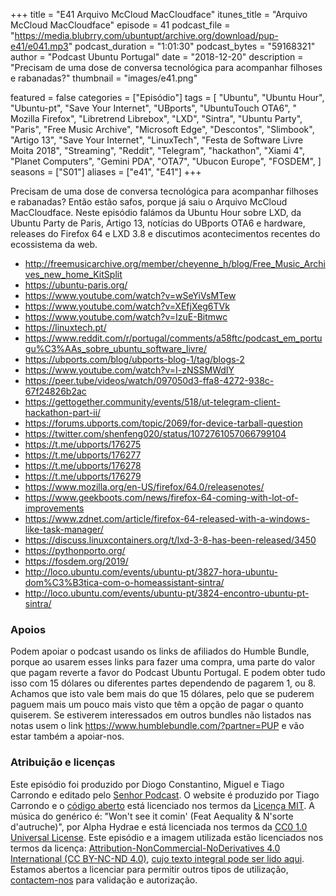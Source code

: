 +++
title = "E41 Arquivo McCloud MacCloudface"
itunes_title = "Arquivo McCloud MacCloudface"
episode = 41
podcast_file = "https://media.blubrry.com/ubuntupt/archive.org/download/pup-e41/e041.mp3"
podcast_duration = "1:01:30"
podcast_bytes = "59168321"
author = "Podcast Ubuntu Portugal"
date = "2018-12-20"
description = "Precisam de uma dose de conversa tecnológica para acompanhar filhoses e rabanadas?"
thumbnail = "images/e41.png"

featured = false
categories = ["Episódio"]
tags = [
  "Ubuntu",
  "Ubuntu Hour",
  "Ubuntu-pt",
  "Save Your Internet",
  "UBports",
  "UbuntuTouch OTA6",
  " Mozilla Firefox",
  "Libretrend Librebox",
  "LXD",
  "Sintra",
  "Ubuntu Party",
  "Paris",
  "Free Music Archive",
  "Microsoft Edge",
  "Descontos",
  "Slimbook",
  "Artigo 13",
  "Save Your Internet",
  "LinuxTech",
  "Festa de Software Livre Moita 2018",
  "Streaming",
  "Reddit",
  "Telegram",
  "hackathon",
  "Xiami 4",
  "Planet Computers",
  "Gemini PDA",
  "OTA7",
  "Ubucon Europe",
  "FOSDEM",
]
seasons = ["S01"]
aliases = ["e41", "E41"]
+++

Precisam de uma dose de conversa tecnológica para acompanhar filhoses e rabanadas?
Então estão safos, porque já saiu o Arquivo McCloud MacCloudface.
Neste episódio falámos da Ubuntu Hour sobre LXD, da Ubuntu Party de Paris, Artigo 13, notícias do UBports OTA6 e hardware, releases do Firefox 64 e LXD 3.8 e discutimos acontecimentos recentes do ecossistema da web.

* http://freemusicarchive.org/member/cheyenne_h/blog/Free_Music_Archives_new_home_KitSplit
* https://ubuntu-paris.org/
* https://www.youtube.com/watch?v=wSeYiVsMTew
* https://www.youtube.com/watch?v=XEfjXeg6TVk
* https://www.youtube.com/watch?v=IzuE-Bitmwc
* https://linuxtech.pt/
* https://www.reddit.com/r/portugal/comments/a58ftc/podcast_em_portugu%C3%AAs_sobre_ubuntu_software_livre/
* https://ubports.com/blog/ubports-blog-1/tag/blogs-2
* https://www.youtube.com/watch?v=I-zNSSMWdIY
* https://peer.tube/videos/watch/097050d3-ffa8-4272-938c-67f24826b2ac
* https://gettogether.community/events/518/ut-telegram-client-hackathon-part-ii/
* https://forums.ubports.com/topic/2069/for-device-tarball-question
* https://twitter.com/shenfeng020/status/1072761057066799104
* https://t.me/ubports/176275
* https://t.me/ubports/176277
* https://t.me/ubports/176278
* https://t.me/ubports/176279
* https://www.mozilla.org/en-US/firefox/64.0/releasenotes/
* https://www.geekboots.com/news/firefox-64-coming-with-lot-of-improvements
* https://www.zdnet.com/article/firefox-64-released-with-a-windows-like-task-manager/
* https://discuss.linuxcontainers.org/t/lxd-3-8-has-been-released/3450
* https://pythonporto.org/
* https://fosdem.org/2019/
* http://loco.ubuntu.com/events/ubuntu-pt/3827-hora-ubuntu-dom%C3%B3tica-com-o-homeassistant-sintra/
* http://loco.ubuntu.com/events/ubuntu-pt/3824-encontro-ubuntu-pt-sintra/


### Apoios
Podem apoiar o podcast usando os links de afiliados do Humble Bundle, porque ao usarem esses links para fazer uma compra, uma parte do valor que pagam reverte a favor do Podcast Ubuntu Portugal.
E podem obter tudo isso com 15 dólares ou diferentes partes dependendo de pagarem 1, ou 8.
Achamos que isto vale bem mais do que 15 dólares, pelo que se puderem paguem mais um pouco mais visto que têm a opção de pagar o quanto quiserem.
Se estiverem interessados em outros bundles não listados nas notas usem o link https://www.humblebundle.com/?partner=PUP e vão estar também a apoiar-nos.

### Atribuição e licenças
Este episódio foi produzido por Diogo Constantino, Miguel e Tiago Carrondo e editado pelo [Senhor Podcast](https://senhorpodcast.pt/).
O website é produzido por Tiago Carrondo e o [código aberto](https://gitlab.com/podcastubuntuportugal/website) está licenciado nos termos da [Licença MIT](https://gitlab.com/podcastubuntuportugal/website/main/LICENSE).
A música do genérico é: "Won't see it comin' (Feat Aequality & N'sorte d'autruche)", por Alpha Hydrae e está licenciada nos termos da [CC0 1.0 Universal License](https://creativecommons.org/publicdomain/zero/1.0/).
Este episódio e a imagem utilizada estão licenciados nos termos da licença: [Attribution-NonCommercial-NoDerivatives 4.0 International (CC BY-NC-ND 4.0)](https://creativecommons.org/licenses/by-nc-nd/4.0/), [cujo texto integral pode ser lido aqui](https://creativecommons.org/licenses/by-nc-nd/4.0/legalcode). Estamos abertos a licenciar para permitir outros tipos de utilização, [contactem-nos](https://podcastubuntuportugal.org/contactos) para validação e autorização.


